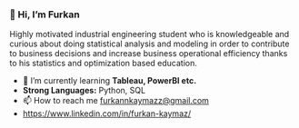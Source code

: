 ### 👋  Hi, I’m Furkan
Highly motivated industrial engineering student who is knowledgeable and curious about doing statistical analysis and modeling in order to contribute to business decisions and increase business operational efficiency thanks to his statistics and optimization based education.
- 🌱 I’m currently learning **Tableau, PowerBI etc.**
- **Strong Languages:** Python, SQL
- 📫 How to reach me furkannkaymazz@gmail.com
- https://www.linkedin.com/in/furkan-kaymaz/

<!---
furkannkaymazz/furkannkaymazz is a ✨ special ✨ repository because its `README.md` (this file) appears on your GitHub profile.
You can click the Preview link to take a look at your changes.
--->
